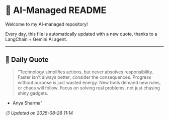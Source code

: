# 🧠 AI-Managed README

Welcome to my AI-managed repository!

Every day, this file is automatically updated with a new quote, thanks to a LangChain + Gemini AI agent.

---

## 📅 Daily Quote

> "Technology simplifies actions, but never absolves responsibility.
Faster isn't always better; consider the consequences.
Progress without purpose is just wasted energy.
New tools demand new rules, or chaos will follow.
Focus on solving real problems, not just chasing shiny gadgets.
- Anya Sharma"

*🕒 Updated on 2025-08-26 11:14*
